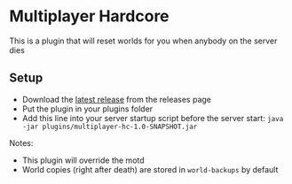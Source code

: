 # Multiplayer Hardcore

This is a plugin that will reset worlds for you when anybody on the server dies

## Setup

- Download the [latest release](https://github.com/Hoi15A/multiplayer-hc/releases) from the releases page
- Put the plugin in your plugins folder
- Add this line into your server startup script before the server start: `java -jar plugins/multiplayer-hc-1.0-SNAPSHOT.jar`

Notes:
- This plugin will override the motd
- World copies (right after death) are stored in `world-backups` by default

